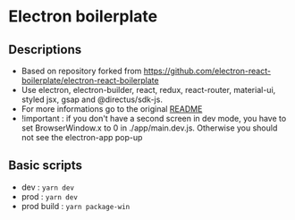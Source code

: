 # Electron boilerplate

## Descriptions

- Based on repository forked from https://github.com/electron-react-boilerplate/electron-react-boilerplate
- Use electron, electron-builder, react, redux, react-router, material-ui, styled jsx, gsap and @directus/sdk-js.
- For more informations go to the original [README](https://github.com/electron-react-boilerplate/electron-react-boilerplate)
- !important : if you don't have a second screen in dev mode, you have to set BrowserWindow.x to 0 in ./app/main.dev.js. Otherwise you should not see the electron-app pop-up

## Basic scripts

- dev : `yarn dev`
- prod : `yarn dev`
- prod build : `yarn package-win`
